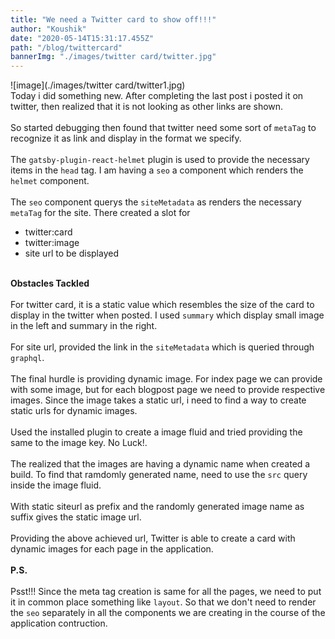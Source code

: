 ```yaml
---
title: "We need a Twitter card to show off!!!"
author: "Koushik"
date: "2020-05-14T15:31:17.455Z"
path: "/blog/twittercard"
bannerImg: "./images/twitter card/twitter.jpg"
---
```

![image](./images/twitter card/twitter1.jpg)  
Today i did something new. After completing the last post i posted it on twitter, then realized that it is not looking as other links are shown.  
\
So started debugging then found that twitter need some sort of `metaTag` to recognize it as link and display in the format we specify.  
\
The `gatsby-plugin-react-helmet` plugin is used to provide the necessary items in the `head` tag. I am having a `seo` a component which renders the `helmet` component.  
\
The `seo` component querys the `siteMetadata` as renders the necessary `metaTag` for the site. There created a slot for 
<br/>
- twitter:card
- twitter:image
- site url to be displayed  

\
**Obstacles Tackled**  
\
For twitter card, it is a static value which resembles the size of the card to display in the twitter when posted. I used `summary` which display small image in the left and summary in the right.  
\
For site url, provided the link in the `siteMetadata` which is queried through `graphql`.  
\
The final hurdle is providing dynamic image. For index page we can provide with some image, but for each blogpost page we need to provide respective images. Since the image takes a static url, i need to find a way to create static urls for dynamic images.  
\
Used the installed plugin to create a image fluid and tried providing the same to the image key. No Luck!.  
\
The realized that the images are having a dynamic name when created a build. To find that ramdomly generated name, need to use the `src` query inside the image fluid.  
\
With static siteurl as prefix and the randomly generated image name as suffix gives the static image url.  
\
Providing the above achieved url, Twitter is able to create a card with dynamic images for each page in the application.  
\
**P.S.**  
\
Psst!!! Since the meta tag creation is same for all the pages, we need to put it in common place something like `layout`. So that we don't need to render the `seo` separately in all the components we are creating in the course of the application contruction.
